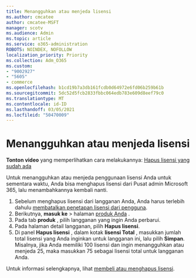 ```yaml
---
title: Menangguhkan atau menjeda lisensi
ms.author: cmcatee
author: cmcatee-MSFT
manager: scotv
ms.audience: Admin
ms.topic: article
ms.service: o365-administration
ROBOTS: NOINDEX, NOFOLLOW
localization_priority: Priority
ms.collection: Adm_O365
ms.custom:
- "9002927"
- "5605"
- commerce
ms.openlocfilehash: b1cd19b7a3db161fcdb0d64972e6fd06b259b61b
ms.sourcegitcommit: 5dc52d5fcb2833fbbc064edb783e609d8eef79c0
ms.translationtype: MT
ms.contentlocale: id-ID
ms.lasthandoff: 03/05/2021
ms.locfileid: "50470009"
---
```

# <a name="suspend-or-pause-licenses"></a>Menangguhkan atau menjeda lisensi

**Tonton video** yang memperlihatkan cara melakukannya: [Hapus lisensi yang sudah ada](https://go.microsoft.com/fwlink/p/?linkid=2154938)

Untuk menangguhkan atau menjeda penggunaan lisensi Anda untuk sementara waktu, Anda bisa menghapus lisensi dari Pusat admin Microsoft 365, lalu menambahkannya kembali nanti.

1. Sebelum menghapus lisensi dari langganan Anda, Anda harus terlebih dahulu [membatalkan penetapan lisensi dari pengguna](https://docs.microsoft.com/microsoft-365/admin/manage/remove-licenses-from-users).
2. Berikutnya, **masuk ke**  >  halaman [produk Anda](https://go.microsoft.com/fwlink/p/?linkid=842054) .
3. Pada tab **produk** , pilih langganan yang ingin Anda perbarui.
4. Pada halaman detail langganan, pilih **Hapus lisensi**.
5. Di panel **Hapus lisensi** , dalam kotak **lisensi Total** , masukkan jumlah total lisensi yang Anda inginkan untuk langganan ini, lalu pilih **Simpan**. Misalnya, jika Anda memiliki 100 lisensi dan ingin menangguhkan atau menjeda 25, maka masukkan 75 sebagai lisensi total untuk langganan Anda.

Untuk informasi selengkapnya, lihat [membeli atau menghapus lisensi](https://docs.microsoft.com/microsoft-365/commerce/licenses/buy-licenses).